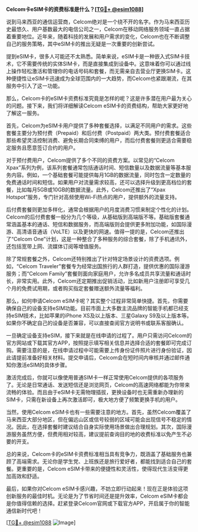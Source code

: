 **Celcom卡eSIM卡的资费标准是什么？[[TG💪+ @esim1088](https://t.me/s/esim1088)]**

说到马来西亚的通信运营商，Celcom绝对是一个绕不开的名字。作为马来西亚历史最悠久、用户基数最大的电信公司之一，Celcom在移动网络服务领域一直占据着重要地位。近年来，随着科技的发展和用户需求的变化，Celcom也在不断调整自己的服务策略，其中eSIM卡的推出无疑是一次重要的创新尝试。

提到eSIM卡，很多人可能还不太熟悉。简单来说，eSIM卡是一种嵌入式SIM卡技术，它不需要传统的实体SIM卡，而是直接集成到设备中。这意味着你可以通过线上操作轻松激活和管理你的电话号码和套餐，而无需亲自去营业厅更换SIM卡。这种便捷性让eSIM卡迅速成为全球范围内的一大趋势，而Celcom也紧跟潮流，在其服务中引入了这一功能。

那么，Celcom卡的eSIM卡资费标准究竟是怎样的呢？这是许多潜在用户最为关心的问题。接下来，我们将详细解读Celcom eSIM卡的资费结构，帮助大家更好地了解这一服务。

首先，Celcom为eSIM卡用户提供了多种套餐选择，以满足不同用户的需求。这些套餐主要分为预付费（Prepaid）和后付费（Postpaid）两大类。预付费套餐适合那些希望灵活控制消费、避免长期合同束缚的用户，而后付费套餐则更适合需要稳定服务且愿意签订合约的用户。

对于预付费用户，Celcom提供了多个不同的资费方案。以常见的“Celcom Xpax”系列为例，该系列套餐通常包括通话时间、短信数量以及数据流量等基本服务内容。例如，一个基础套餐可能提供每月1GB的数据流量，同时包含一定数量的免费通话时间和短信。如果用户对流量需求较高，还可以选择升级到更高档位的套餐，比如每月5GB或10GB的数据流量。此外，Celcom还推出了“Xpax Hotspot”服务，专门针对高频使用Wi-Fi热点的用户，提供额外的流量支持。

后付费套餐则更加多样化，通常会根据用户的月度消费习惯来制定个性化的计划。Celcom的后付费套餐一般分为几个等级，从基础版到高端版不等。基础版套餐通常涵盖基本的通话、短信和数据服务，而高端版则会提供更多附加功能，如国际漫游、高清语音通话（VoLTE）以及更快的网速。值得一提的是，Celcom还推出了“Celcom One”计划，这是一种整合了多种服务的综合套餐，除了手机通讯外，还包括宽带上网、流媒体订阅等增值服务。

除了常规套餐之外，Celcom还特别推出了针对特定场景设计的资费选项。例如，“Celcom Traveler”套餐专为经常出国旅行的人群打造，提供优惠的国际漫游服务；而“Celcom Family”套餐则面向家庭用户，允许多名成员共享流量和通话时长，非常实用。此外，Celcom还定期推出促销活动，比如新用户注册即可享受几个月的免费试用期，或者购买指定套餐赠送额外流量等福利。

那么，如何申请Celcom eSIM卡呢？其实整个过程非常简单快捷。首先，你需要确保自己的设备支持eSIM功能。目前市面上大多数主流品牌的智能手机都已经支持eSIM技术，比如苹果的iPhone XS及以上版本、三星Galaxy S9及以上版本等。如果你不确定自己的设备是否兼容，可以直接查阅官方说明书或联系客服确认。

一旦确定设备支持eSIM，接下来就是在线申请的过程了。用户只需访问Celcom的官方网站或下载其官方APP，按照提示填写相关信息并选择合适的套餐即可完成订购。需要注意的是，在线申请过程中可能需要上传身份证件照片进行身份验证，因此请提前准备好相关材料。提交申请后，Celcom会在短时间内审核并通过邮件通知你激活eSIM的具体步骤。

激活完成后，你就可以像使用普通SIM卡一样正常使用Celcom提供的各项服务了。无论是日常通话、发送短信还是浏览网页，Celcom的高速网络都能为你带来流畅的体验。而且由于eSIM卡无需物理插拔，更换设备时也无需重新办理新的SIM卡，只需在新设备上再次激活即可，极大地方便了频繁更换手机的用户。

当然，使用Celcom eSIM卡也有一些需要注意的地方。首先，虽然Celcom覆盖了马来西亚大部分地区，但在偏远山区或信号较弱的区域可能会出现信号不稳定的情况。因此，在选择套餐时建议结合自身实际使用场景做出合理规划。其次，国际漫游服务虽然方便，但费用相对较高，建议提前查询目的地的收费标准以免产生不必要的开支。

总的来说，Celcom卡的eSIM卡资费标准相当具有竞争力，既涵盖了基础服务也兼顾了高端需求。无论你是学生党、上班族还是旅行爱好者，都能找到适合自己的套餐。更重要的是，Celcom eSIM卡带来的便捷性和灵活性，使得现代生活变得更加高效和舒适。

最后，如果你对Celcom eSIM卡感兴趣，不妨立即行动起来！现在正是体验这项创新服务的最佳时机。无论是为了节省时间还是提升效率，Celcom eSIM卡都会是你值得信赖的选择。赶紧登录Celcom官网或下载官方APP，开启属于你的智能通信新时代吧！

[[TG💪+ @esim1088](https://t.me/s/esim1088) ![Image](https://i.postimg.cc/4NQfJmqS/Snipaste-2025-05-13-00-14-12.png)]